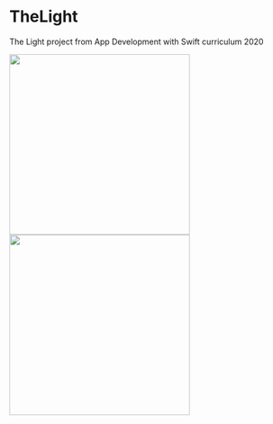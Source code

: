 # TheLight


The Light project from App Development with Swift curriculum 2020

 <img src="TheLightOff.jpeg" width="320" />
 <img src="TheLightOn.jpeg" width="320" />
